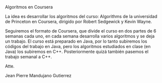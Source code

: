 Algoritmos en Coursera

La idea es desarrollar los algoritmos del curso: Algorithms
de la universidad de Princeton en Coursera, dirigido por 
Robert Sedgewick y Kevin Wayne.

Seguiremos el formato de Coursera, que divide el curso en 
dos partes de 6 semanas cada uno, en cada semana desarrolla 
varios algoritmos y se deja un trabajo. El curso está preparado 
en Java, por lo tanto subiremos los códigos del trabajo en Java, 
pero los algoritmos estudiados en clase (en Java) los subiremos
en C++. Posteriormente quizá también pasemos el trabajo semanal
a C++.

Atte.

Jean Pierre Mandujano Gutierrez
